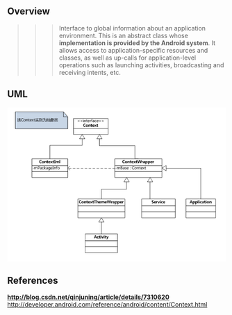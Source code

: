 ## Overview

>>>Interface to global information about an application environment. This is an abstract class whose **implementation is provided by the Android system**. 
>>>It allows access to application-specific resources and classes, as well as up-calls for application-level operations such as launching activities, broadcasting and receiving 
>>>intents, etc.


## UML
![](https://github.com/fengcj/read_note/blob/master/android/context.png)





## References
**http://blog.csdn.net/qinjuning/article/details/7310620**
http://developer.android.com/reference/android/content/Context.html